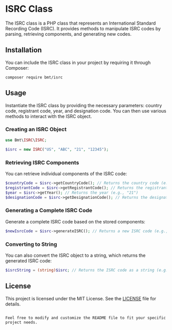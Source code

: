 # ISRC Class

The ISRC class is a PHP class that represents an International Standard Recording Code (ISRC). It provides methods to manipulate ISRC codes by parsing, retrieving components, and generating new codes.

## Installation

You can include the ISRC class in your project by requiring it through Composer:

```
composer require bmt/isrc
```

## Usage

Instantiate the ISRC class by providing the necessary parameters: country code, registrant code, year, and designation code. You can then use various methods to interact with the ISRC object.

### Creating an ISRC Object

```php
use Bmt\ISRC\ISRC;

$isrc = new ISRC("US", "ABC", "21", "12345");
```

### Retrieving ISRC Components

You can retrieve individual components of the ISRC code:

```php
$countryCode = $isrc->getCountryCode(); // Returns the country code (e.g., "US")
$registrantCode = $isrc->getRegistrantCode(); // Returns the registrant code (e.g., "ABC")
$year = $isrc->getYear(); // Returns the year (e.g., "21")
$designationCode = $isrc->getDesignationCode(); // Returns the designation code (e.g., "12345")
```

### Generating a Complete ISRC Code

Generate a complete ISRC code based on the stored components:

```php
$newIsrcCode = $isrc->generateISRC(); // Returns a new ISRC code (e.g., "USABC2112345")
```

### Converting to String

You can also convert the ISRC object to a string, which returns the generated ISRC code:

```php
$isrcString = (string)$isrc; // Returns the ISRC code as a string (e.g., "USABC2112345")
```

## License

This project is licensed under the MIT License. See the [LICENSE](LICENSE) file for details.
```

Feel free to modify and customize the README file to fit your specific project needs.